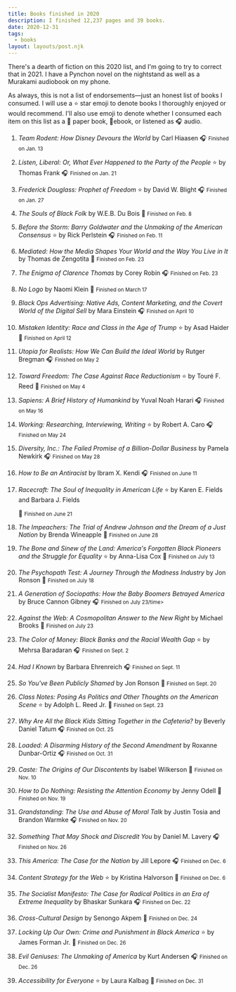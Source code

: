 ```yaml
---
title: Books finished in 2020
description: I finished 12,237 pages and 39 books.
date: 2020-12-31
tags:
  - books
layout: layouts/post.njk
---
```

There's a dearth of fiction on this 2020 list, and I'm going to try to correct that in 2021. I have a Pynchon novel on the nightstand as well as a Murakami audiobook on my phone.

As always, this is not a list of endorsements&mdash;just an honest list of books I consumed. I will use a ⭐ star emoji to denote books I thoroughly enjoyed or would recommend. I'll also use emoji to denote whether I consumed each item on this list as a 📖 paper book, 📱ebook,  or listened as 🎧 audio. 

1.  <i>Team Rodent: How Disney Devours the World </i>
    by Carl Hiaasen
    🎧 <small>Finished on <time datetime="2020-01-13">Jan. 13</time></small>
    &nbsp;

2. <i>Listen, Liberal: Or, What Ever Happened to the Party of the People </i> ⭐
    by Thomas Frank
    🎧 <small>Finished on <time datetime="2020-01-21">Jan. 21</time></small>
    &nbsp;

3.  <i>Frederick Douglass: Prophet of Freedom </i> ⭐
    by David W. Blight
    🎧 <small>Finished on <time datetime="2020-01-27">Jan. 27</time></small>
    &nbsp;

4. <i>The Souls of Black Folk </i>
    by W.E.B. Du Bois
    📖 <small>Finished on <time datetime="2020-02-08">Feb. 8</time></small>
    &nbsp;
    
5.  <i>Before the Storm: Barry Goldwater and the Unmaking of the American Consensus </i> ⭐
    by Rick Perlstein
    🎧 <small>Finished on <time datetime="2020-02-11">Feb. 11</time></small>
    &nbsp;

6. <i>Mediated: How the Media Shapes Your World and the Way You Live in It </i>
    by Thomas de Zengotita
    📖 <small>Finished on <time datetime="2020-02-23">Feb. 23</time></small>
    &nbsp;

7.  <i>The Enigma of Clarence Thomas </i>
    by Corey Robin
    🎧 <small>Finished on <time datetime="2020-02-23">Feb. 23</time></small>
    &nbsp;

8. <i>No Logo</i>
    by Naomi Klein
    📖 <small>Finished on <time datetime="2020-03-17">March 17</time></small>
    &nbsp;
    
9.  <i>Black Ops Advertising: Native Ads, Content Marketing, and the Covert World of the Digital Sell </i>
    by Mara Einstein
    🎧 <small>Finished on <time datetime="2020-04-10">April 10</time></small>
    &nbsp;

10. <i>Mistaken Identity: Race and Class in the Age of Trump </i> ⭐
    by Asad Haider
    📱 <small>Finished on <time datetime="2020-04-12">April 12</time></small>
    &nbsp;
    
11. <i>Utopia for Realists: How We Can Build the Ideal World </i>
    by Rutger Bregman 
    🎧 <small>Finished on <time datetime="2020-05-02">May 2</time></small>
    &nbsp;

12. <i>Toward Freedom: The Case Against Race Reductionism </i> ⭐
    by Touré F. Reed
    📱 <small>Finished on <time datetime="2020-05-02">May 4</time></small>
    &nbsp;
    
13. <i>Sapiens: A Brief History of Humankind </i>
    by Yuval Noah Harari
    🎧 <small>Finished on <time datetime="2020-05-16">May 16</time></small>
    &nbsp;

14. <i>Working: Researching, Interviewing, Writing </i> ⭐
    by Robert A. Caro
    🎧 <small>Finished on <time datetime="2020-05-24">May 24</time></small>
    &nbsp;
    
15. <i>Diversity, Inc.: The Failed Promise of a Billion-Dollar Business </i>
    by Pamela Newkirk 
    🎧 <small>Finished on <time datetime="2020-05-28">May 28</time></small>
    &nbsp;
    
16. <i>How to Be an Antiracist </i>
    by Ibram X. Kendi
    🎧 <small>Finished on <time datetime="2020-06-11">June 11</time></small>
    &nbsp;

17. <i>Racecraft: The Soul of Inequality in American Life</i> ⭐
    by  Karen E. Fields and Barbara J. Fields

    📱 <small>Finished on <time datetime="2020-06-21">June 21</time></small>
    &nbsp;

18. <i>The Impeachers: The Trial of Andrew Johnson and the Dream of a Just Nation </i>
    by Brenda Wineapple
    📱 <small>Finished on <time datetime="2020-06-28">June 28</time></small>
    &nbsp;
    
19. <i>The Bone and Sinew of the Land: America's Forgotten Black Pioneers and the Struggle for Equality </i> ⭐
    by Anna-Lisa Cox
    📖 <small>Finished on <time datetime="2020-07-13">July 13</time></small>
    &nbsp;

20. <i>The Psychopath Test: A Journey Through the Madness Industry </i>
    by Jon Ronson
   📱 <small>Finished on <time datetime="2020-07-18">July 18</time></small>
    &nbsp;
    
21. <i>A Generation of Sociopaths: How the Baby Boomers Betrayed America </i>
    by Bruce Cannon Gibney
    🎧 <small>Finished on <time datetime="2020-07-23">July 23/time></small>
    &nbsp;
    
22. <i>Against the Web: A Cosmopolitan Answer to the New Right </i>
    by Michael Brooks
    📱 <small>Finished on <time datetime="2020-07-23">July 23</time></small>
    &nbsp;

23. <i>The Color of Money: Black Banks and the Racial Wealth Gap </i> ⭐
    by Mehrsa Baradaran 
    🎧 <small>Finished on <time datetime="2020-09-02">Sept. 2</time></small>
    &nbsp;
    
24. <i>Had I Known</i>
    by Barbara Ehrenreich 
    🎧 <small>Finished on <time datetime="2020-09-11">Sept. 11</time></small>
    &nbsp;

25. <i>So You've Been Publicly Shamed</i>
    by  Jon Ronson
    📱 <small>Finished on <time datetime="2020-09-20">Sept. 20</time></small>
    &nbsp;

26. <i>Class Notes: Posing As Politics and Other Thoughts on the American Scene</i> ⭐
    by Adolph L. Reed Jr.
    📱 <small>Finished on <time datetime="2020-09-23">Sept. 23</time></small>
    &nbsp;

27. <i>Why Are All the Black Kids Sitting Together in the Cafeteria?</i>
    by Beverly Daniel Tatum
    🎧 <small>Finished on <time datetime="2020-10-25">Oct. 25</time></small>
    &nbsp;

28. <i>Loaded: A Disarming History of the Second Amendment </i>
    by  Roxanne Dunbar-Ortiz
    🎧 <small>Finished on <time datetime="2020-10-31">Oct. 31</time></small>
    &nbsp;
    
29. <i>Caste: The Origins of Our Discontents </i>
    by  Isabel Wilkerson
    📱 <small>Finished on <time datetime="2020-11-10">Nov. 10</time></small>
    &nbsp;

30. <i>How to Do Nothing: Resisting the Attention Economy </i>
    by Jenny Odell
    📱 <small>Finished on <time datetime="2020-11-19">Nov. 19</time></small>
    &nbsp;

31. <i>Grandstanding: The Use and Abuse of Moral Talk </i>
     by Justin Tosia and Brandon Warmke
    🎧 <small>Finished on <time datetime="2020-11-20">Nov. 20</time></small>
    &nbsp;

32. <i>Something That May Shock and Discredit You </i>
    by Daniel M. Lavery
    🎧 <small>Finished on <time datetime="2020-11-26">Nov. 26</time></small>
    &nbsp;
    
33. <i>This America: The Case for the Nation </i>
    by Jill Lepore
    🎧 <small>Finished on <time datetime="2020-12-06">Dec. 6</time></small>
    &nbsp;

34. <i>Content Strategy for the Web </i> ⭐
    by Kristina Halvorson
    📱 <small>Finished on <time datetime="2020-12-06">Dec. 6</time></small>
    &nbsp;
    
35. <i>The Socialist Manifesto: The Case for Radical Politics in an Era of Extreme Inequality </i>
    by Bhaskar Sunkara 
    🎧 <small>Finished on <time datetime="2020-12-22">Dec. 22</time></small>
    &nbsp;

36. <i>Cross-Cultural Design </i>
    by Senongo Akpem
    📱 <small>Finished on <time datetime="2020-12-24">Dec. 24</time></small>
    &nbsp;

37. <i>Locking Up Our Own: Crime and Punishment in Black America </i> ⭐
    by James Forman Jr. 
    📖 <small>Finished on <time datetime="2020-12-26">Dec. 26</time></small>
    &nbsp;

38. <i>Evil Geniuses: The Unmaking of America </i>
    by Kurt Andersen
    🎧 <small>Finished on <time datetime="2020-12-26">Dec. 26</time></small>
    &nbsp;

39. <i>Accessibility for Everyone</i> ⭐
    by Laura Kalbag
    📱 <small>Finished on <time datetime="2020-12-31">Dec. 31</time></small>
    &nbsp;    